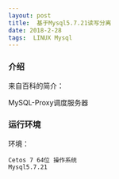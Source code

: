 ```yaml
---
layout: post
title:  基于Mysql5.7.21读写分离
date: 2018-2-28
tags:  LINUX Mysql
---
```



### 介绍

来自百科的简介：

MySQL-Proxy调度服务器

### 运行环境

环境：

``` 
Cetos 7 64位 操作系统
Mysql5.7.21
``` 

